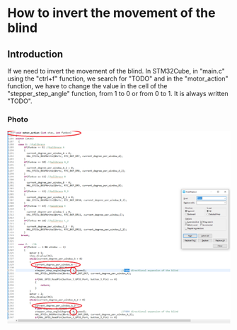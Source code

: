 # How to invert the movement of the blind

## Introduction
If we need to invert the movement of the blind. In STM32Cube, in "main.c" using the "ctrl+f" function, we search for "TODO" and in the "motor_action" function, we have to change the value in the cell of the "stepper_step_angle" function, from 1 to 0 or from 0 to 1. It is always written "TODO".

### Photo
<img align="left" alt="Photo 2" width="800px" src="../../Photo/Photo_used_in_documentation/main.c_2.png" />